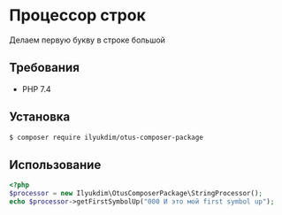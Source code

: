 # Процессор строк

Делаем первую букву в строке большой

## Требования
 - PHP 7.4

## Установка
```bash
$ composer require ilyukdim/otus-composer-package
```

## Использование

```php
<?php
$processor = new Ilyukdim\OtusComposerPackage\StringProcessor();
echo $processor->getFirstSymbolUp("000 И это мой first symbol up");
```